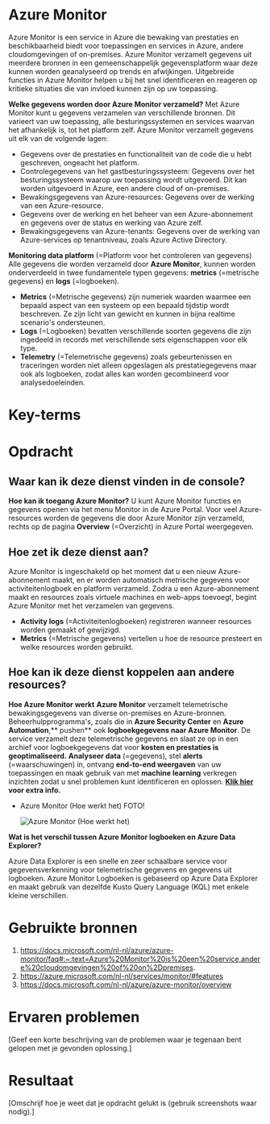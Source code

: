 # Azure Monitor

Azure Monitor is een service in Azure die bewaking van prestaties en beschikbaarheid biedt voor toepassingen en services in Azure, andere cloudomgevingen of on-premises.
Azure Monitor verzamelt gegevens uit meerdere bronnen in een gemeenschappelijk gegevensplatform waar deze kunnen worden geanalyseerd op trends en afwijkingen. 
Uitgebreide functies in Azure Monitor helpen u bij het snel identificeren en reageren op kritieke situaties die van invloed kunnen zijn op uw toepassing.

**Welke gegevens worden door Azure Monitor verzameld?**
Met Azure Monitor kunt u gegevens verzamelen van verschillende bronnen. Dit varieert van uw toepassing, alle besturingssystemen en services waarvan het afhankelijk is, 
tot het platform zelf. Azure Monitor verzamelt gegevens uit elk van de volgende lagen:

- Gegevens over de prestaties en functionaliteit van de code die u hebt geschreven, ongeacht het platform.
- Controlegegevens van het gastbesturingssysteem: Gegevens over het besturingssysteem waarop uw toepassing wordt uitgevoerd. 
  Dit kan worden uitgevoerd in Azure, een andere cloud of on-premises.
- Bewakingsgegevens van Azure-resources: Gegevens over de werking van een Azure-resource. 
- Gegevens over de werking en het beheer van een Azure-abonnement en gegevens over de status en werking van Azure zelf.
- Bewakingsgegevens van Azure-tenants: Gegevens over de werking van Azure-services op tenantniveau, zoals Azure Active Directory.

**Monitoring data platform** (=Platform voor het controleren van gegevens)
Alle gegevens die worden verzameld door **Azure Monitor**, kunnen worden onderverdeeld in twee fundamentele typen gegevens:
**metrics** (=metrische gegevens) en **logs** (=logboeken). 
- **Metrics** (=Metrische gegevens) zijn numeriek waarden waarmee een bepaald aspect van een systeem op een bepaald tijdstip wordt beschreven. 
  Ze zijn licht van gewicht en kunnen in bijna realtime scenario's ondersteunen. 
- **Logs** (=Logboeken) bevatten verschillende soorten gegevens die zijn ingedeeld in records met verschillende sets eigenschappen voor elk type. 
- **Telemetry** (=Telemetrische gegevens) zoals gebeurtenissen en traceringen worden niet alleen opgeslagen als prestatiegegevens
  maar ook als logboeken, zodat alles kan worden gecombineerd voor analysedoeleinden.




# Key-terms





# Opdracht

## Waar kan ik deze dienst vinden in de console?
**Hoe kan ik toegang Azure Monitor?**
U kunt Azure Monitor functies en gegevens openen via het menu Monitor in de Azure Portal. Voor veel Azure-resources worden de gegevens die door Azure Monitor zijn verzameld,
rechts op de pagina **Overview** (=Overzicht) in Azure Portal weergegeven.

## Hoe zet ik deze dienst aan?
Azure Monitor is ingeschakeld op het moment dat u een nieuw Azure-abonnement maakt, en er worden automatisch metrische gegevens voor activiteitenlogboek en 
platform verzameld. Zodra u een Azure-abonnement maakt en resources zoals virtuele machines en web-apps toevoegt, begint Azure Monitor met het verzamelen van gegevens.

- **Activity logs** (=Activiteitenlogboeken) registreren wanneer resources worden gemaakt of gewijzigd.
- **Metrics** (=Metrische gegevens) vertellen u hoe de resource presteert en welke resources worden gebruikt.


## Hoe kan ik deze dienst koppelen aan andere resources?

**Hoe Azure Monitor werkt**
**Azure Monitor** verzamelt telemetrische bewakingsgegevens van diverse on-premises en Azure-bronnen. Beheerhulpprogramma's, zoals die in
**Azure Security Center** en **Azure Automation**,** pushen** ook **logboekgegevens naar Azure Monitor**. 
De service verzamelt deze telemetrische gegevens en slaat ze op in een archief voor logboekgegevens dat voor **kosten en prestaties is geoptimaliseerd.** 
**Analyseer data** (=gegevens), stel **alerts** (=waarschuwingen) in, ontvang **end-to-end weergaven** van uw toepassingen en maak gebruik van 
met **machine learning** verkregen inzichten zodat u snel problemen kunt identificeren en oplossen. [**Klik hier**](https://azure.microsoft.com/nl-nl/services/monitor/#features) **voor extra info.**

- Azure Monitor (Hoe werkt het) FOTO!

  ![Azure Monitor (Hoe werkt het)](https://user-images.githubusercontent.com/95620804/150367339-b5d91ee7-76d0-4f3a-8add-a55ebc174c86.jpg)



**Wat is het verschil tussen Azure Monitor logboeken en Azure Data Explorer?**

Azure Data Explorer is een snelle en zeer schaalbare service voor gegevensverkenning voor telemetrische gegevens en gegevens uit logboeken. 
Azure Monitor Logboeken is gebaseerd op Azure Data Explorer en maakt gebruik van dezelfde Kusto Query Language (KQL) met enkele kleine verschillen.


# Gebruikte bronnen

1. https://docs.microsoft.com/nl-nl/azure/azure-monitor/faq#:~:text=Azure%20Monitor%20is%20een%20service,andere%20cloudomgevingen%20of%20on%2Dpremises.
2. https://azure.microsoft.com/nl-nl/services/monitor/#features
3. https://docs.microsoft.com/nl-nl/azure/azure-monitor/overview




# Ervaren problemen
[Geef een korte beschrijving van de problemen waar je tegenaan bent gelopen met je gevonden oplossing.]

# Resultaat
[Omschrijf hoe je weet dat je opdracht gelukt is (gebruik screenshots waar nodig).]
